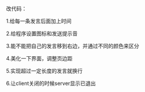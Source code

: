 改代码：

1.给每一条发言后面加上时间

2.给程序设置图标和发送提示音

3.能不能把自己的发言移到右边，并通过不同的颜色来区分

4.美化一下界面，调整页边距

5.实现超过一定长度的发言就换行

6.让client关闭的时候server显示已退出